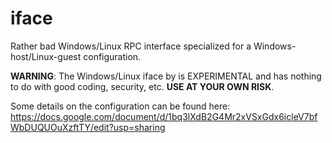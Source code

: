 iface
=====

Rather bad Windows/Linux RPC interface specialized for a Windows-host/Linux-guest configuration.

**WARNING**: The Windows/Linux iface by is EXPERIMENTAL and has nothing to do with good coding, security, etc. **USE AT YOUR OWN RISK**.

Some details on the configuration can be found here:
https://docs.google.com/document/d/1bq3lXdB2G4Mr2xVSxGdx6icleV7bfWbDUQUOuXzftTY/edit?usp=sharing


